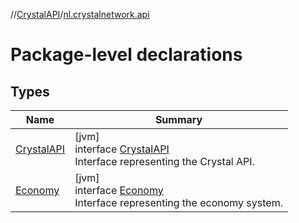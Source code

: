 //[CrystalAPI](../../index.md)/[nl.crystalnetwork.api](index.md)

# Package-level declarations

## Types

| Name | Summary |
|---|---|
| [CrystalAPI](-crystal-a-p-i/index.md) | [jvm]<br>interface [CrystalAPI](-crystal-a-p-i/index.md)<br>Interface representing the Crystal API. |
| [Economy](-economy/index.md) | [jvm]<br>interface [Economy](-economy/index.md)<br>Interface representing the economy system. |
